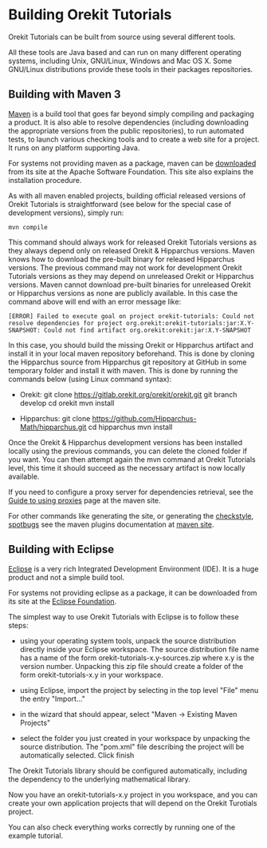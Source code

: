 <!--- Copyright 2002-2022 CS GROUP
  Licensed under the Apache License, Version 2.0 (the "License");
  you may not use this file except in compliance with the License.
  You may obtain a copy of the License at

    http://www.apache.org/licenses/LICENSE-2.0

  Unless required by applicable law or agreed to in writing, software
  distributed under the License is distributed on an "AS IS" BASIS,
  WITHOUT WARRANTIES OR CONDITIONS OF ANY KIND, either express or implied.
  See the License for the specific language governing permissions and
  limitations under the License.
-->

# Building Orekit Tutorials

Orekit Tutorials can be built from source using several different tools.

All these tools are Java based and can run on many different operating
systems, including Unix, GNU/Linux, Windows and Mac OS X. Some GNU/Linux
distributions provide these tools in their packages repositories.

## Building with Maven 3

[Maven](http://maven.apache.org/) is a build tool that goes far beyond
simply compiling and packaging a product. It is also able to resolve
dependencies (including downloading the appropriate versions from the public
repositories), to run automated tests, to launch various checking tools and
to create a web site for a project. It runs on any platform supporting Java.

For systems not providing maven as a package, maven can be
[downloaded](http://maven.apache.org/download.cgi) from its site at the
Apache Software Foundation. This site also explains the
installation procedure.

As with all maven enabled projects, building official released versions of
Orekit Tutorials is straightforward (see below for the special case of development versions),
simply run:

    mvn compile


This command should always work for released Orekit Tutorials versions as they
always depend only on released Orekit & Hipparchus versions. Maven knows how
to download the pre-built binary for released Hipparchus versions.
The previous command may not work for development Orekit Tutorials versions as they
may depend on unreleased Orekit or Hipparchus versions. Maven cannot download
pre-built binaries for unreleased Orekit or Hipparchus versions as none are
publicly available. In this case the command above will end with an error message
like:

    [ERROR] Failed to execute goal on project orekit-tutorials: Could not resolve dependencies for project org.orekit:orekit-tutorials:jar:X.Y-SNAPSHOT: Could not find artifact org.orekit:orekit:jar:X.Y-SNAPSHOT

In this case, you should build the missing Orekit or Hipparchus artifact and
install it in your local maven repository beforehand. This is done by cloning
the Hipparchus source from Hipparchus git repository at GitHub in some
temporary folder and install it with maven. This is done by
running the commands below (using Linux command syntax):

* Orekit:
    git clone https://gitlab.orekit.org/orekit/orekit.git
    git branch develop
    cd orekit
    mvn install

* Hipparchus:
    git clone https://github.com/Hipparchus-Math/hipparchus.git
    cd hipparchus
    mvn install

Once the Orekit & Hipparchus development versions has been installed locally using
the previous commands, you can delete the cloned folder if you want. You can then
attempt again the mvn command at Orekit Tutorials level, this time it should succeed as the
necessary artifact is now locally available.

If you need to configure a proxy server for dependencies retrieval, see
the [Guide to using proxies](http://maven.apache.org/guides/mini/guide-proxies.html)
page at the maven site.

For other commands like generating the site, or generating the
[checkstyle](http://checkstyle.sourceforge.net/),
[spotbugs](https://spotbugs.github.io/) see the maven
plugins documentation at [maven site](http://maven.apache.org/plugins/index.html).

## Building with Eclipse

[Eclipse](http://www.eclipse.org/) is a very rich Integrated Development
Environment (IDE). It is a huge product and not a simple build tool.

For systems not providing eclipse as a package, it can be downloaded from its
site at the [Eclipse Foundation](http://www.eclipse.org/downloads/).

The simplest way to use Orekit Tutorials with Eclipse is to follow these steps:

  * using your operating system tools, unpack the source distribution directly
    inside your Eclipse workspace. The source distribution file name has a name
    of the form orekit-tutorials-x.y-sources.zip where x.y is the version number. Unpacking
    this zip file should create a folder of the form orekit-tutorials-x.y in your workspace.

  * using Eclipse, import the project by selecting in the top level "File" menu
    the entry "Import..."

  * in the wizard that should appear, select "Maven -> Existing Maven Projects"

  * select the folder you just created in your workspace by unpacking the
    source distribution. The "pom.xml" file describing the project will be
    automatically selected. Click finish

The Orekit Tutorials library should be configured automatically, including the dependency
to the underlying mathematical library.

Now you have an orekit-tutorials-x.y project in you workspace, and you can create your
own application projects that will depend on the Orekit Turotials project.

You can also check everything works correctly by running one of the example tutorial.
